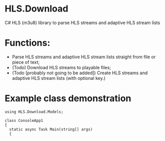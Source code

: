# HLS.Download
C# HLS (m3u8) library to parse HLS streams and adaptive HLS stream lists

# Functions:
* Parse HLS streams and adaptive HLS stream lists straight from file or piece of text;
* (Todo) Download HLS streams to playable files;
* (Todo [probably not going to be added]) Create HLS streams and adaptive HLS stream lists (with optional key.)

# Example class demonstration
```
using HLS.Download.Models;

class ConsoleApp1
{
  static async Task Main(string[] args)
  {
    
```
